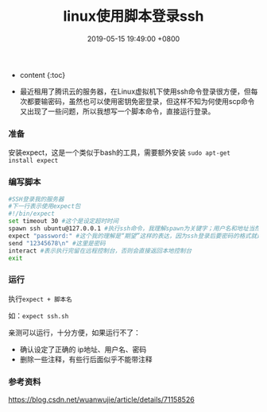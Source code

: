 ﻿---
layout: post
title:  linux使用脚本登录ssh
date:   2019-05-15 19:49:00 +0800
categories: note
tag: linux
---

* content
{:toc}



+ 最近租用了腾讯云的服务器，在Linux虚拟机下使用ssh命令登录很方便，但每次都要输密码，虽然也可以使用密钥免密登录，但这样不知为何使用scp命令又出现了一些问题，所以我想写一个脚本命令，直接运行登录。

### 准备
 安装expect，这是一个类似于bash的工具，需要额外安装
 `sudo apt-get install expect`
 
### 编写脚本
```bash
#SSH登录我的服务器
#下一行表示使用expect包
#!/bin/expect
set timeout 30 #这个是设定超时时间
spawn ssh ubuntu@127.0.0.1 #执行ssh命令，我理解spawn为关键字；用户名和地址当然要根据实际情况填啦
expect "password:" #这个我的理解是“期望”这样的表达，因为ssh登录后要密码的格式就是这样的，如果格式不对会让你手动输入密码
send "12345678\n" #这里是密码
interact #表示执行完留在远程控制台，否则会直接返回本地控制台 
exit
```

### 运行
 执行`expect + 脚本名`
 
 如：`expect ssh.sh`

  亲测可以运行，十分方便，如果运行不了：
  + 确认设定了正确的 ip地址、用户名、密码
  + 删除一些注释，有些行后面似乎不能带注释

### 参考资料
https://blog.csdn.net/wuanwujie/article/details/71158526
